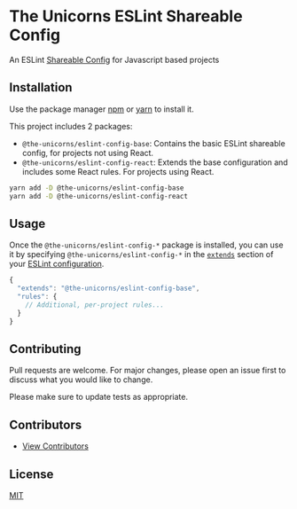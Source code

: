 # The Unicorns ESLint Shareable Config

An ESLint [Shareable Config](https://eslint.org/docs/developer-guide/shareable-configs) for Javascript based projects

## Installation

Use the package manager [npm](https://www.npmjs.com) or [yarn](https://yarnpkg.com/) to install it.

This project includes 2 packages:

- `@the-unicorns/eslint-config-base`: Contains the basic ESLint shareable config, for projects not using React.
- `@the-unicorns/eslint-config-react`: Extends the base configuration and includes some React rules. For projects using React.

```bash
yarn add -D @the-unicorns/eslint-config-base
yarn add -D @the-unicorns/eslint-config-react
```

## Usage

Once the `@the-unicorns/eslint-config-*` package is installed, you can use it by specifying `@the-unicorns/eslint-config-*` in the [`extends`](http://eslint.org/docs/user-guide/configuring#extending-configuration-files) section of your [ESLint configuration](http://eslint.org/docs/user-guide/configuring).

```js
{
  "extends": "@the-unicorns/eslint-config-base",
  "rules": {
    // Additional, per-project rules...
  }
}
```


## Contributing

Pull requests are welcome. For major changes, please open an issue first to discuss what you would like to change.

Please make sure to update tests as appropriate.

## Contributors

- [View Contributors](https://github.com/the-unicorns/eslint-shareable-config/graphs/contributors)

## License

[MIT](LICENSE)
